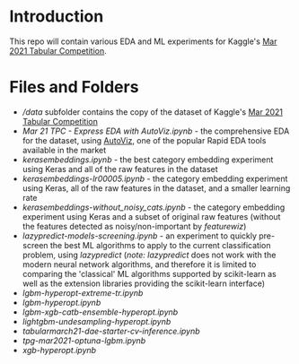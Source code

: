 # Introduction
This repo will contain various EDA and ML experiments for Kaggle's [Mar 2021 Tabular Competition](https://www.kaggle.com/c/tabular-playground-series-mar-2021).

# Files and Folders

- */data* subfolder contains the copy of the dataset of Kaggle's [Mar 2021 Tabular Competition](https://www.kaggle.com/c/tabular-playground-series-mar-2021)
- *Mar 21 TPC - Express EDA with AutoViz.ipynb* - the comprehensive EDA for the dataset, using [AutoViz](https://github.com/AutoViML/AutoViz), one of the popular Rapid EDA tools available in the market
- *kerasembeddings.ipynb* - the best category embedding experiment using Keras and all of the raw features in the dataset
- *kerasembeddings-lr00005.ipynb* - the category embedding experiment using Keras, all of the raw features in the dataset, and a smaller learning rate
- *kerasembeddings-without_noisy_cats.ipynb* - the category embedding experiment using Keras and a subset of original raw features (without the features detected as noisy/non-important by *featurewiz*)
- *lazypredict-models-screening.ipynb* - an experiment to quickly pre-screen the best ML algorithms to apply to the current classification problem, using *lazypredict* (*note: lazypredict* does not work with the modern neural network algorithms, and therefore it is limited to comparing the 'classical' ML algorithms supported by scikit-learn as well as the extension libraries providing the scikit-learn interface) 
- *lgbm-hyperopt-extreme-tr.ipynb*
- *lgbm-hyperopt.ipynb*
- *lgbm-xgb-catb-ensemble-hyperopt.ipynb*
- *lightgbm-undesampling-hyperopt.ipynb*
- *tabularmarch21-dae-starter-cv-inference.ipynb*
- *tpg-mar2021-optuna-lgbm.ipynb*
- *xgb-hyperopt.ipynb*